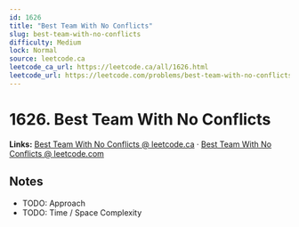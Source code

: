 ```yaml
--- 
id: 1626
title: "Best Team With No Conflicts"
slug: best-team-with-no-conflicts
difficulty: Medium
lock: Normal
source: leetcode.ca
leetcode_ca_url: https://leetcode.ca/all/1626.html
leetcode_url: https://leetcode.com/problems/best-team-with-no-conflicts/
---
```


# 1626. Best Team With No Conflicts

**Links:** [Best Team With No Conflicts @ leetcode.ca](https://leetcode.ca/all/1626.html) · [Best Team With No Conflicts @ leetcode.com](https://leetcode.com/problems/best-team-with-no-conflicts/)

## Notes
- TODO: Approach
- TODO: Time / Space Complexity
